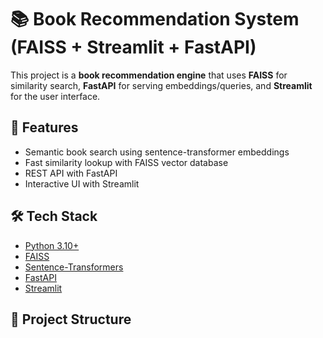 # 📚 Book Recommendation System (FAISS + Streamlit + FastAPI)

This project is a **book recommendation engine** that uses **FAISS** for similarity search, **FastAPI** for serving embeddings/queries, and **Streamlit** for the user interface.  

## 🚀 Features
- Semantic book search using sentence-transformer embeddings  
- Fast similarity lookup with FAISS vector database  
- REST API with FastAPI  
- Interactive UI with Streamlit  

## 🛠 Tech Stack
- [Python 3.10+](https://www.python.org/)
- [FAISS](https://faiss.ai/)
- [Sentence-Transformers](https://www.sbert.net/)
- [FastAPI](https://fastapi.tiangolo.com/)
- [Streamlit](https://streamlit.io/)

## 📂 Project Structure

